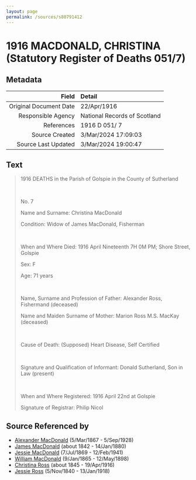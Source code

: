 ```yaml
---
layout: page
permalink: /sources/s80791412
---
```


# 1916 MACDONALD, CHRISTINA (Statutory Register of Deaths 051/7)

## Metadata
Field | Detail
---:|:---
Original Document Date | 22/Apr/1916
Responsible Agency | National Records of Scotland
References | 1916 D 051/ 7
Source Created | 3/Mar/2024 17:09:03
Source Last Updated | 3/Mar/2024 19:00:47

## Text

> 1916 DEATHS in the Parish of Golspie in the County of Sutherland
>
> <br/>
>
> No. 7
>
> Name and Surname: Christina MacDonald
>
> Condition: Widow of James MacDonald, Fisherman
>
> <br/>
>
> When and Where Died: 1916 April Nineteenth 7H 0M PM; Shore Street, Golspie
>
> Sex: F
>
> Age: 71 years
>
> <br/>
>
> Name, Surname and Profession of Father: Alexander Ross, Fishermand (deceased)
>
> Name and Maiden Surname of Mother: Marion Ross M.S. MacKay (deceased)
>
> <br/>
>
> Cause of Death: (Supposed) Heart Disease, Self Certified
>
> <br/>
>
> Signature and Qualification of Informant: Donald Sutherland, Son in Law (present)
>
> <br/>
>
> When and Where Registered: 1916 April 22nd at Golspie
>
> Signature of Registrar: Philip Nicol
>

## Source Referenced by

* [Alexander MacDonald](../people/@81905126@-alexander-macdonald-b1867-3-5-d1928-9-5.md) (5/Mar/1867 - 5/Sep/1928)
* [James MacDonald](../people/@74881641@-james-macdonald-b1842-d1880-1-14.md) (about 1842 - 14/Jan/1880)
* [Jessie MacDonald](../people/@97412403@-jessie-macdonald-b1869-7-7-d1941-2-12.md) (7/Jul/1869 - 12/Feb/1941)
* [William MacDonald](../people/@76505641@-william-macdonald-b1865-1-9-d1898-5-12.md) (9/Jan/1865 - 12/May/1898)
* [Christina Ross](../people/@81183416@-christina-ross-b1845-d1916-4-19.md) (about 1845 - 19/Apr/1916)
* [Jessie Ross](../people/@60546968@-jessie-ross-b1840-11-5-d1918-1-13.md) (5/Nov/1840 - 13/Jan/1918)
